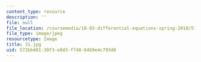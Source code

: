 ```yaml
---
content_type: resource
description: ''
file: null
file_location: /coursemedia/18-03-differential-equations-spring-2010/572bb40130f3e8d3f74064b9e4c793d8_31.jpg
file_type: image/jpeg
resourcetype: Image
title: 31.jpg
uid: 572bb401-30f3-e8d3-f740-64b9e4c793d8
---
```

